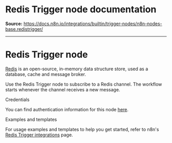 # Redis Trigger node documentation

**Source:** https://docs.n8n.io/integrations/builtin/trigger-nodes/n8n-nodes-base.redistrigger/

---

# Redis Trigger node

[Redis](https://redis.io/) is an open-source, in-memory data structure store, used as a database, cache and message broker.

Use the Redis Trigger node to subscribe to a Redis channel. The workflow starts whenever the channel receives a new message.

Credentials

You can find authentication information for this node [here](../../credentials/redis/).

Examples and templates

For usage examples and templates to help you get started, refer to n8n's [Redis Trigger integrations](https://n8n.io/integrations/redis-trigger/) page.
